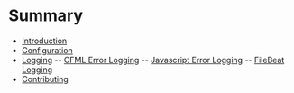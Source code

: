 # Summary

-   [Introduction](Introduction.md)
-   [Configuration](Configuration.md)
-   [Logging](Logging.md)
--  [CFML Error Logging](./CFMLLogging.md)
--  [Javascript Error Logging](./JavascriptLogging.md)
--  [FileBeat Logging](./FilebeatLogging.md)
-   [Contributing](Contributing.md)